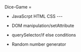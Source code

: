 Dice-Game =


- JavaScrpt HTML CSS ---
  
- DOM manipulation/setAttribute 
  
- querySelector/if else conditions 
  
- Random number generator 
